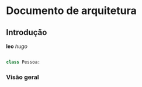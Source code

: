 # Documento de arquitetura

## Introdução

**leo**
*hugo*


``` python

class Pessoa:

```

### Visão geral
